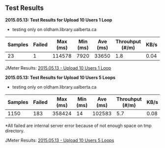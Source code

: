 ## Test Results

**2015.05.13: Test Results for Upload 10 Users 1 Loop**
* testing only on oldham.library.ualberta.ca

Samples | Failed  | Max (ms) | Min (ms) | Ave (ms) | Throuhput (#/m) | KB/s
------------------- | -------- | ------------ | ----------- | ------------ | --------------------- | --------
23 | 1 | 114578 | 7920 | 33650 | 1.8 | 0.04

JMeter Results: [2015.05.13 - Upload 10 Users 1 Loop](https://github.com/ualbertalib/hydranorth-load-testing/tree/master/apache-jmeter/test-results/2015.05.13%20-%20Upload%2010%20Users%201%20Loop)

**2015.05.13: Test Results for Upload 10 Users 5 Loops**
* testing only on oldham.library.ualberta.ca

Samples | Failed  | Max (ms) | Min (ms) | Ave (ms) | Throuhput (#/m) | KB/s
------------------- | -------- | ------------ | ----------- | ------------ | --------------------- | --------
1150| 183 | 358424 | 14 | 102583 | 5.7 | 0.08

*All failed are internal server error because of not enough space on tmp directory.

JMeter Results: [2015.05.13 - Upload 10 Users 5 Loops](https://github.com/ualbertalib/hydranorth-load-testing/tree/master/apache-jmeter/test-results/2015.05.13%20-%20Upload%2010%20Users%201%20Loop)
